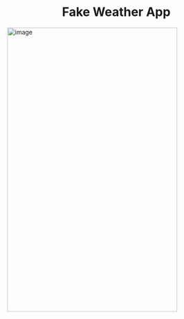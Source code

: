 <h1 align= 'center'>Fake Weather App</h1>

<img width="393" height="657" alt="image" src="https://github.com/user-attachments/assets/6b333993-2364-4a6b-b7bd-0a7999d3d0a3" />
